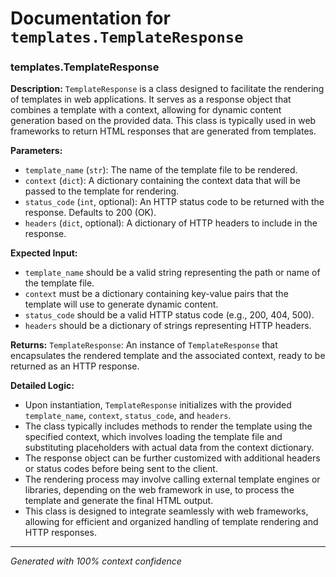 # Documentation for `templates.TemplateResponse`

### templates.TemplateResponse

**Description:**
`TemplateResponse` is a class designed to facilitate the rendering of templates in web applications. It serves as a response object that combines a template with a context, allowing for dynamic content generation based on the provided data. This class is typically used in web frameworks to return HTML responses that are generated from templates.

**Parameters:**
- `template_name` (`str`): The name of the template file to be rendered.
- `context` (`dict`): A dictionary containing the context data that will be passed to the template for rendering.
- `status_code` (`int`, optional): An HTTP status code to be returned with the response. Defaults to 200 (OK).
- `headers` (`dict`, optional): A dictionary of HTTP headers to include in the response.

**Expected Input:**
- `template_name` should be a valid string representing the path or name of the template file.
- `context` must be a dictionary containing key-value pairs that the template will use to generate dynamic content.
- `status_code` should be a valid HTTP status code (e.g., 200, 404, 500).
- `headers` should be a dictionary of strings representing HTTP headers.

**Returns:**
`TemplateResponse`: An instance of `TemplateResponse` that encapsulates the rendered template and the associated context, ready to be returned as an HTTP response.

**Detailed Logic:**
- Upon instantiation, `TemplateResponse` initializes with the provided `template_name`, `context`, `status_code`, and `headers`.
- The class typically includes methods to render the template using the specified context, which involves loading the template file and substituting placeholders with actual data from the context dictionary.
- The response object can be further customized with additional headers or status codes before being sent to the client.
- The rendering process may involve calling external template engines or libraries, depending on the web framework in use, to process the template and generate the final HTML output.
- This class is designed to integrate seamlessly with web frameworks, allowing for efficient and organized handling of template rendering and HTTP responses.

---
*Generated with 100% context confidence*
